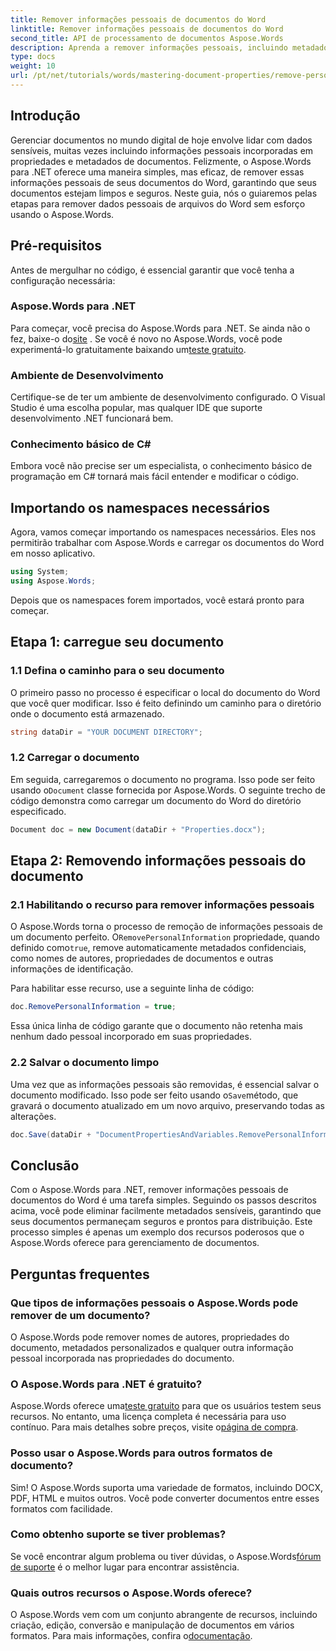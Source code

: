 ```yaml
---
title: Remover informações pessoais de documentos do Word
linktitle: Remover informações pessoais de documentos do Word
second_title: API de processamento de documentos Aspose.Words
description: Aprenda a remover informações pessoais, incluindo metadados e detalhes do autor, dos seus documentos do Word usando o Aspose.Words para .NET.
type: docs
weight: 10
url: /pt/net/tutorials/words/mastering-document-properties/remove-personal-information-word-document/
---
```

## Introdução

Gerenciar documentos no mundo digital de hoje envolve lidar com dados sensíveis, muitas vezes incluindo informações pessoais incorporadas em propriedades e metadados de documentos. Felizmente, o Aspose.Words para .NET oferece uma maneira simples, mas eficaz, de remover essas informações pessoais de seus documentos do Word, garantindo que seus documentos estejam limpos e seguros. Neste guia, nós o guiaremos pelas etapas para remover dados pessoais de arquivos do Word sem esforço usando o Aspose.Words.

## Pré-requisitos

Antes de mergulhar no código, é essencial garantir que você tenha a configuração necessária:

### Aspose.Words para .NET

Para começar, você precisa do Aspose.Words para .NET. Se ainda não o fez, baixe-o do[site](https://releases.aspose.com/words/net/) . Se você é novo no Aspose.Words, você pode experimentá-lo gratuitamente baixando um[teste gratuito](https://releases.aspose.com/).

### Ambiente de Desenvolvimento

Certifique-se de ter um ambiente de desenvolvimento configurado. O Visual Studio é uma escolha popular, mas qualquer IDE que suporte desenvolvimento .NET funcionará bem.

### Conhecimento básico de C#

Embora você não precise ser um especialista, o conhecimento básico de programação em C# tornará mais fácil entender e modificar o código.

## Importando os namespaces necessários

Agora, vamos começar importando os namespaces necessários. Eles nos permitirão trabalhar com Aspose.Words e carregar os documentos do Word em nosso aplicativo.

```csharp
using System;
using Aspose.Words;
```

Depois que os namespaces forem importados, você estará pronto para começar.

## Etapa 1: carregue seu documento

### 1.1 Defina o caminho para o seu documento

O primeiro passo no processo é especificar o local do documento do Word que você quer modificar. Isso é feito definindo um caminho para o diretório onde o documento está armazenado.

```csharp
string dataDir = "YOUR DOCUMENT DIRECTORY";
```

### 1.2 Carregar o documento

Em seguida, carregaremos o documento no programa. Isso pode ser feito usando o`Document` classe fornecida por Aspose.Words. O seguinte trecho de código demonstra como carregar um documento do Word do diretório especificado.

```csharp
Document doc = new Document(dataDir + "Properties.docx");
```

## Etapa 2: Removendo informações pessoais do documento

### 2.1 Habilitando o recurso para remover informações pessoais

 O Aspose.Words torna o processo de remoção de informações pessoais de um documento perfeito. O`RemovePersonalInformation` propriedade, quando definido como`true`, remove automaticamente metadados confidenciais, como nomes de autores, propriedades de documentos e outras informações de identificação.

Para habilitar esse recurso, use a seguinte linha de código:

```csharp
doc.RemovePersonalInformation = true;
```

Essa única linha de código garante que o documento não retenha mais nenhum dado pessoal incorporado em suas propriedades.

### 2.2 Salvar o documento limpo

 Uma vez que as informações pessoais são removidas, é essencial salvar o documento modificado. Isso pode ser feito usando o`Save`método, que gravará o documento atualizado em um novo arquivo, preservando todas as alterações.

```csharp
doc.Save(dataDir + "DocumentPropertiesAndVariables.RemovePersonalInformation.docx");
```

## Conclusão

Com o Aspose.Words para .NET, remover informações pessoais de documentos do Word é uma tarefa simples. Seguindo os passos descritos acima, você pode eliminar facilmente metadados sensíveis, garantindo que seus documentos permaneçam seguros e prontos para distribuição. Este processo simples é apenas um exemplo dos recursos poderosos que o Aspose.Words oferece para gerenciamento de documentos.

## Perguntas frequentes

### Que tipos de informações pessoais o Aspose.Words pode remover de um documento?

O Aspose.Words pode remover nomes de autores, propriedades do documento, metadados personalizados e qualquer outra informação pessoal incorporada nas propriedades do documento.

### O Aspose.Words para .NET é gratuito?

 Aspose.Words oferece uma[teste gratuito](https://releases.aspose.com/) para que os usuários testem seus recursos. No entanto, uma licença completa é necessária para uso contínuo. Para mais detalhes sobre preços, visite o[página de compra](https://purchase.aspose.com/buy).

### Posso usar o Aspose.Words para outros formatos de documento?

Sim! O Aspose.Words suporta uma variedade de formatos, incluindo DOCX, PDF, HTML e muitos outros. Você pode converter documentos entre esses formatos com facilidade.

### Como obtenho suporte se tiver problemas?

 Se você encontrar algum problema ou tiver dúvidas, o Aspose.Words[fórum de suporte](https://forum.aspose.com/c/words/8) é o melhor lugar para encontrar assistência.

### Quais outros recursos o Aspose.Words oferece?

 O Aspose.Words vem com um conjunto abrangente de recursos, incluindo criação, edição, conversão e manipulação de documentos em vários formatos. Para mais informações, confira o[documentação](https://reference.aspose.com/words/net/).